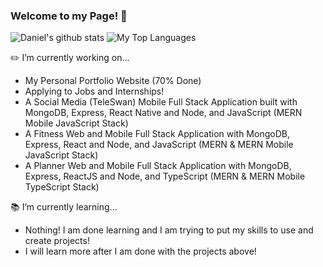 ### Welcome to my Page! 👋
![Daniel's github stats](https://github-readme-stats.vercel.app/api?username=DNofulla&count_private=true&theme=algolia&border_color=5ECF76)
![My Top Languages](https://github-readme-stats.vercel.app/api/top-langs/?username=DNofulla&layout=compact&count_private=true&langs_count=10&theme=algolia&border_color=5ECF76&hide=HTML)

✏️ I’m currently working on...
  - My Personal Portfolio Website (70% Done)
  - Applying to Jobs and Internships!
  - A Social Media (TeleSwan) Mobile Full Stack Application built with MongoDB, Express, React Native and Node, and JavaScript (MERN Mobile JavaScript Stack)
  - A Fitness Web and Mobile Full Stack Application with MongoDB, Express, React and Node, and JavaScript (MERN & MERN Mobile JavaScript Stack)
  - A Planner Web and Mobile Full Stack Application with MongoDB, Express, ReactJS and Node, and TypeScript (MERN & MERN Mobile TypeScript Stack) 

📚 I’m currently learning...
  - Nothing! I am done learning and I am trying to put my skills to use and create projects!
  - I will learn more after I am done with the projects above!
